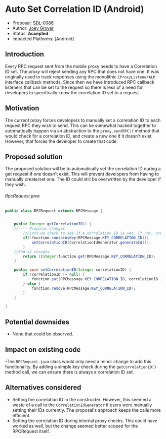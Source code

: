 # Auto Set Correlation ID (Android)

* Proposal: [SDL-0086](0086-auto_set_correlation_ids_android.md)
* Author: [Joey Grover](https://github.com/joeygrover)
* Status: **Accepted**
* Impacted Platforms: [Android]

## Introduction
Every RPC request sent from the mobile proxy needs to have a Correlation ID set. The proxy will reject sending any RPC that does not have one. It was originally used to track responses using the monolithic `IProxyListenerALM` interface callback methods. Since then we have introduced RPC callback listeners that can be set to the request so there is less of a need for developers to specifically know the correlation ID set to a request.

## Motivation
The current proxy forces developers to manually set a correlation ID to each request RPC they wish to send. This can be somewhat hacked together to automatically happen via an abstraction to the `proxy.sendRPC()` method that would check for a correlation ID, and create a new one if it doesn't exist. However, that forces the developer to create that code.


## Proposed solution
The proposed solution will be to automatically set the correlation ID during a get request if one doesn't exist. This will prevent developers from having to manually create/set one. The ID could still be overwritten by the developer if they wish. 


###### RpcRequest.java
```java
public class RPCRequest extends RPCMessage {


	public Integer getCorrelationID() {
	//---- Proposal changes
		//First we check to see if a correlation ID is set. If not, create one.
		if(!function.containsKey(RPCMessage.KEY_CORRELATION_ID)){
			setCorrelationID(CorrelationIdGenerator.generateId());
		}
	//End of changes
		return (Integer)function.get(RPCMessage.KEY_CORRELATION_ID);
	}

	public void setCorrelationID(Integer correlationID) {
		if (correlationID != null) {
            function.put(RPCMessage.KEY_CORRELATION_ID, correlationID );
        } else {
        	function.remove(RPCMessage.KEY_CORRELATION_ID);
        }
	}

}
```

## Potential downsides
- None that could be observed.

## Impact on existing code
-The `RPCRequest.java` class would only need a minor change to add this functionality. By adding a simple key check during the `getCorrelationID()` method call, we can ensure there is always a correlation ID set.

## Alternatives considered
- Setting the correlation ID in the constructer. However, this seemed a waste of a call to the `CorrelationIdGenerator` if users were manually setting their IDs currently. The proposal's approach keeps the calls more efficient.
- Setting the correlation ID during internal proxy checks. This could have worked as well, but the change seemed better scoped for the RPCRequest itself.

